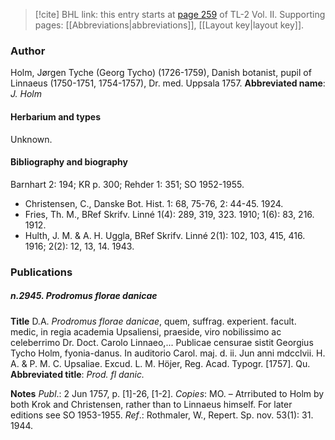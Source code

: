 > [!cite] BHL link: this entry starts at [page 259](https://www.biodiversitylibrary.org/page/33068501) of TL-2 Vol. II.
> Supporting pages: [[Abbreviations|abbreviations]], [[Layout key|layout key]].

### Author

Holm, Jørgen Tyche (Georg Tycho) (1726-1759), Danish botanist, pupil of Linnaeus (1750-1751, 1754-1757), Dr. med. Uppsala 1757. 
**Abbreviated name**: *J. Holm*

#### Herbarium and types

Unknown.

#### Bibliography and biography

Barnhart 2: 194; KR p. 300; Rehder 1: 351; SO 1952-1955.
- Christensen, C., Danske Bot. Hist. 1: 68, 75-76, 2: 44-45. 1924.
- Fries, Th. M., BRef Skrifv. Linné 1(4): 289, 319, 323. 1910; 1(6): 83, 216. 1912.
- Hulth, J. M. & A. H. Uggla, BRef Skrifv. Linné 2(1): 102, 103, 415, 416. 1916; 2(2): 12, 13, 14. 1943.

### Publications

##### n.2945. Prodromus florae danicae

**Title**
D.A. *Prodromus florae danicae*, quem, suffrag. experient. facult. medic, in regia academia Upsaliensi, praeside, viro nobilissimo ac celeberrimo Dr. Doct. Carolo Linnaeo,... Publicae censurae sistit Georgius Tycho Holm, fyonia-danus. In auditorio Carol. maj. d. ii. Jun anni mdcclvii. H. A. & P. M. C. Upsaliae. Excud. L. M. Höjer, Reg. Acad. Typogr. \[1757\]. Qu.
**Abbreviated title**: *Prod. fl danic.*

**Notes**
*Publ*.: 2 Jun 1757, p. \[1\]-26, \[1-2\]. *Copies*: MO. – Atrributed to Holm by both Krok and Christensen, rather than to Linnaeus himself. For later editions see SO 1953-1955.
*Ref*.: Rothmaler, W., Repert. Sp. nov. 53(1): 31. 1944.

